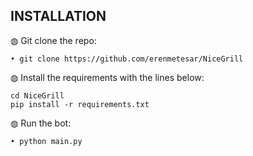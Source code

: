 ## INSTALLATION

◍ Git clone the repo:

    • git clone https://github.com/erenmetesar/NiceGrill

◍ Install the requirements with the lines below:

    cd NiceGrill
    pip install -r requirements.txt

◍ Run the bot:

    • python main.py

